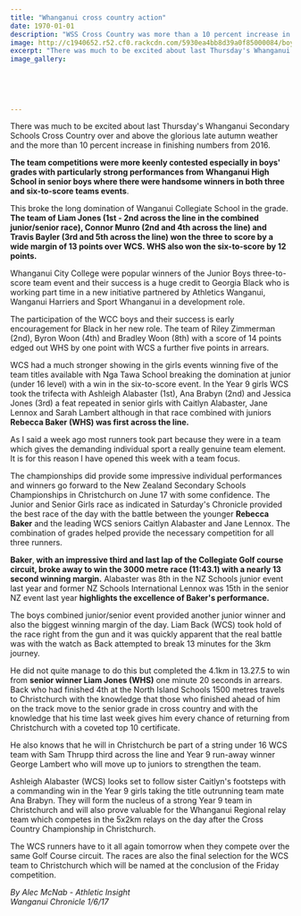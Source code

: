 ```yaml
---
title: "Whanganui cross country action"
date: 1970-01-01
description: "WSS Cross Country was more than a 10 percent increase in finishing numbers from 2016..."
image: http://c1940652.r52.cf0.rackcdn.com/5930ea4bb8d39a0f85000084/boys-x-country-photo-used-for-news-shot-instead-of-colleg-photo.jpg
excerpt: "There was much to be excited about last Thursday's Whanganui Secondary Schools Cross Country with more than a 10 percent increase in finishing numbers from 2016."
image_gallery:
    
    
    
    
    
---
```


<p>There was much to be excited about last Thursday's Whanganui Secondary Schools Cross Country over and above the glorious late autumn weather and the more than 10 percent increase in finishing numbers from 2016.<br /><strong></strong></p>
<p><strong>The team competitions were more keenly contested especially in boys' grades with particularly strong performances from</strong> <strong>Whanganui High School in senior boys where there were handsome winners in both three and six-to-score teams events</strong>.</p>
<p>This broke the long domination of Wanganui Collegiate School in the grade. <strong>The team of Liam Jones (1st - 2nd across the line in the combined junior/senior race), Connor Munro (2nd and 4th across the line) and Travis Bayler (3rd and 5th across the line) won the three to score by a wide margin of 13 points over WCS. WHS also won the six-to-score by 12 points.</strong></p>
<p>Whanganui City College were popular winners of the Junior Boys three-to-score team event and their success is a huge credit to Georgia Black who is working part time in a new initiative partnered by Athletics Wanganui, Wanganui Harriers and Sport Whanganui in a development role.</p>
<p>The participation of the WCC boys and their success is early encouragement for Black in her new role. The team of Riley Zimmerman (2nd), Byron Woon (4th) and Bradley Woon (8th) with a score of 14 points edged out WHS by one point with WCS a further five points in arrears.</p>
<p>WCS had a much stronger showing in the girls events winning five of the team titles available with Nga Tawa School breaking the domination at junior (under 16 level) with a win in the six-to-score event. In the Year 9 girls WCS took the trifecta with Ashleigh Alabaster (1st), Ana Brabyn (2nd) and Jessica Jones (3rd) a feat repeated in senior girls with Caitlyn Alabaster, Jane Lennox and Sarah Lambert although in that race combined with juniors<strong> Rebecca Baker (WHS) was first across the line.</strong></p>
<p>As I said a week ago most runners took part because they were in a team which gives the demanding individual sport a really genuine team element. It is for this reason I have opened this week with a team focus.</p>
<p>The championships did provide some impressive individual performances and winners go forward to the New Zealand Secondary Schools Championships in Christchurch on June 17 with some confidence. The Junior and Senior Girls race as indicated in Saturday's Chronicle provided the best race of the day with the battle between the younger <strong>Rebecca Baker</strong> and the leading WCS seniors Caitlyn Alabaster and Jane Lennox. The combination of grades helped provide the necessary competition for all three runners.</p>
<p><strong>Baker</strong>,<strong> with an impressive third and last lap of the Collegiate Golf course circuit, broke away to win the 3000 metre race (11:43.1) with a nearly 13 second winning margin.</strong> Alabaster was 8th in the NZ Schools junior event last year and former NZ Schools International Lennox was 15th in the senior NZ event last year <strong>highlights the excellence of Baker's performance.</strong></p>
<p>The boys combined junior/senior event provided another junior winner and also the biggest winning margin of the day. Liam Back (WCS) took hold of the race right from the gun and it was quickly apparent that the real battle was with the watch as Back attempted to break 13 minutes for the 3km journey.</p>
<p>He did not quite manage to do this but completed the 4.1km in 13.27.5 to win from <strong>senior winner Liam Jones (WHS)</strong> one minute 20 seconds in arrears. Back who had finished 4th at the North Island Schools 1500 metres travels to Christchurch with the knowledge that those who finished ahead of him on the track move to the senior grade in cross country and with the knowledge that his time last week gives him every chance of returning from Christchurch with a coveted top 10 certificate.</p>
<p>He also knows that he will in Christchurch be part of a string under 16 WCS team with Sam Thrupp third across the line and Year 9 run-away winner George Lambert who will move up to juniors to strengthen the team.</p>
<p>Ashleigh Alabaster (WCS) looks set to follow sister Caitlyn's footsteps with a commanding win in the Year 9 girls taking the title outrunning team mate Ana Brabyn. They will form the nucleus of a strong Year 9 team in Christchurch and will also prove valuable for the Whanganui Regional relay team which competes in the 5x2km relays on the day after the Cross Country Championship in Christchurch.</p>
<p>The WCS runners have to it all again tomorrow when they compete over the same Golf Course circuit. The races are also the final selection for the WCS team to Christchurch which will be named at the conclusion of the Friday competition.</p>
<div class="detailsLarge articleEmailLink">
<p class="writtenBy"><em>By Alec McNab - Athletic Insight</em><br /><em>Wanganui Chronicle 1/6/17</em></p>
</div>

